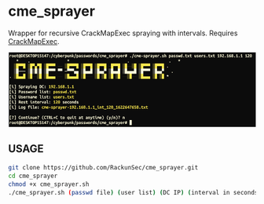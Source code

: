 # cme_sprayer
Wrapper for recursive CrackMapExec spraying with intervals. Requires [CrackMapExec](https://github.com/byt3bl33d3r/CrackMapExec).

![CME_Sprayer Screenshot](screenshot.png)

## USAGE
```bash
git clone https://github.com/RackunSec/cme_sprayer.git
cd cme_sprayer
chmod +x cme_sprayer.sh
./cme_sprayer.sh (passwd file) (user list) (DC IP) (interval in seconds)
```

